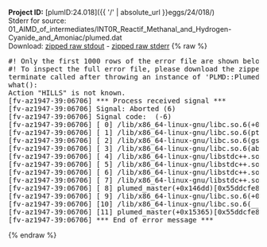 **Project ID:** [plumID:24.018]({{ '/' | absolute_url }}eggs/24/018/)  
Stderr for source:  01_AIMD_of_intermediates/INT0R_Reactif_Methanal_and_Hydrogen-Cyanide_and_Amoniac/plumed.dat   
Download: [zipped raw stdout](plumed.dat.plumed_master.stdout.txt.zip) - [zipped raw stderr](plumed.dat.plumed_master.stderr.txt.zip) 
{% raw %}
<pre>
#! Only the first 1000 rows of the error file are shown below
#! To inspect the full error file, please download the zipped raw stderr file above
terminate called after throwing an instance of 'PLMD::Plumed::Exception'
what():
Action "HILLS" is not known.
[fv-az1947-39:06706] *** Process received signal ***
[fv-az1947-39:06706] Signal: Aborted (6)
[fv-az1947-39:06706] Signal code:  (-6)
[fv-az1947-39:06706] [ 0] /lib/x86_64-linux-gnu/libc.so.6(+0x45330)[0x7f7325c45330]
[fv-az1947-39:06706] [ 1] /lib/x86_64-linux-gnu/libc.so.6(pthread_kill+0x11c)[0x7f7325c9eb2c]
[fv-az1947-39:06706] [ 2] /lib/x86_64-linux-gnu/libc.so.6(gsignal+0x1e)[0x7f7325c4527e]
[fv-az1947-39:06706] [ 3] /lib/x86_64-linux-gnu/libc.so.6(abort+0xdf)[0x7f7325c288ff]
[fv-az1947-39:06706] [ 4] /lib/x86_64-linux-gnu/libstdc++.so.6(+0xa5ff5)[0x7f73260a5ff5]
[fv-az1947-39:06706] [ 5] /lib/x86_64-linux-gnu/libstdc++.so.6(+0xbb0da)[0x7f73260bb0da]
[fv-az1947-39:06706] [ 6] /lib/x86_64-linux-gnu/libstdc++.so.6(_ZSt10unexpectedv+0x0)[0x7f73260a5a55]
[fv-az1947-39:06706] [ 7] /lib/x86_64-linux-gnu/libstdc++.so.6(+0xa5a6f)[0x7f73260a5a6f]
[fv-az1947-39:06706] [ 8] plumed_master(+0x146dd)[0x55ddcfe886dd]
[fv-az1947-39:06706] [ 9] /lib/x86_64-linux-gnu/libc.so.6(+0x2a1ca)[0x7f7325c2a1ca]
[fv-az1947-39:06706] [10] /lib/x86_64-linux-gnu/libc.so.6(__libc_start_main+0x8b)[0x7f7325c2a28b]
[fv-az1947-39:06706] [11] plumed_master(+0x15365)[0x55ddcfe89365]
[fv-az1947-39:06706] *** End of error message ***
</pre>
{% endraw %}
